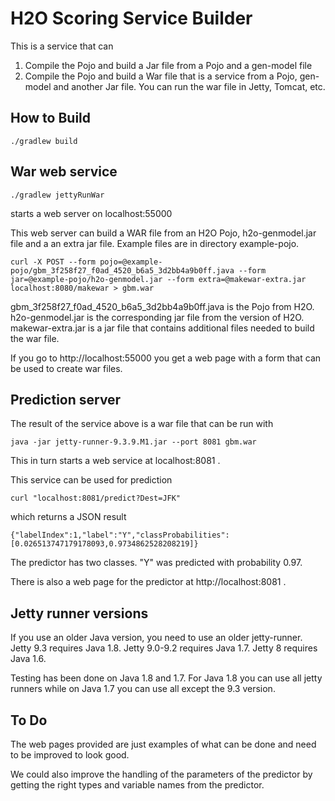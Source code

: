 # H2O Scoring Service Builder
This is a service that can
1. Compile the Pojo and build a Jar file from a Pojo and a gen-model file
2. Compile the Pojo and build a War file that is a service from a Pojo, gen-model and
another Jar file. You can run the war file in Jetty, Tomcat, etc.
## How to Build

`./gradlew build
`
## War web service
`./gradlew jettyRunWar
`

starts a web server on localhost:55000

This web server can build a WAR file from an H2O Pojo,
h2o-genmodel.jar file and a an extra jar file. Example files are in
directory example-pojo.

`curl -X POST --form pojo=@example-pojo/gbm_3f258f27_f0ad_4520_b6a5_3d2bb4a9b0ff.java --form jar=@example-pojo/h2o-genmodel.jar --form extra=@makewar-extra.jar localhost:8080/makewar > gbm.war
`

gbm_3f258f27_f0ad_4520_b6a5_3d2bb4a9b0ff.java is the Pojo from
H2O. h2o-genmodel.jar is the corresponding jar file from the version
of H2O. makewar-extra.jar is a jar file that contains additional files
needed to build the war file.

If you go to http://localhost:55000 you get a web page with a form that
can be used to create war files.

## Prediction server

The result of the service above is a war file that can be run with

`java -jar jetty-runner-9.3.9.M1.jar --port 8081 gbm.war
`

This in turn starts a web service at localhost:8081 . 

This service can be used for prediction

`curl "localhost:8081/predict?Dest=JFK"`

which returns a JSON result

`{"labelIndex":1,"label":"Y","classProbabilities":[0.026513747179178093,0.9734862528208219]}
`

The predictor has two classes. "Y" was predicted with probability 0.97.

There is also a web page for the predictor at http://localhost:8081 .

## Jetty runner versions

If you use an older Java version, you need to use an older
jetty-runner. Jetty 9.3 requires Java 1.8. Jetty 9.0-9.2 requires Java
1.7. Jetty 8 requires Java 1.6. 

Testing has been done on Java 1.8 and 1.7. For Java 1.8 you can use
all jetty runners while on Java 1.7 you can use all except the 9.3
version.

## To Do

The web pages provided are just examples of what can be done and need
to be improved to look good.

We could also improve the handling of the parameters of the predictor
by getting the right types and variable names from the predictor.
